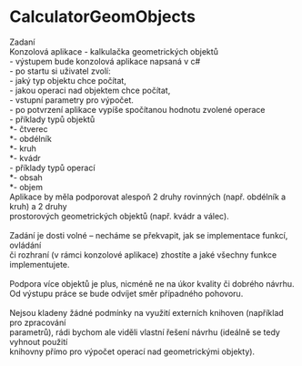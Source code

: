 # CalculatorGeomObjects

Zadaní<br />
        Konzolová aplikace - kalkulačka geometrických objektů<br />
            - výstupem bude konzolová aplikace napsaná v c#<br />
            - po startu si uživatel zvolí:<br />
            - jaký typ objektu chce počítat,<br />
            - jakou operaci nad objektem chce počítat,<br />
            - vstupní parametry pro výpočet.<br />
            - po potvrzení aplikace vypíše spočítanou hodnotu zvolené operace<br />
            - příklady typů objektů<br />
                *- čtverec<br />
                *- obdélník<br />
                *- kruh<br />
                *- kvádr<br />
            - příklady typů operací<br />
                *- obsah<br />
                *- objem<br />
Aplikace by měla podporovat alespoň 2 druhy rovinných (např. obdélník a kruh) a 2 druhy<br />
prostorových geometrických objektů (např. kvádr a válec).<br />
<br />
Zadání je dosti volné – necháme se překvapit, jak se implementace funkcí, ovládání<br />
či rozhraní (v rámci konzolové aplikace) zhostíte a jaké všechny funkce implementujete.<br />
<br />
Podpora více objektů je plus, nicméně ne na úkor kvality či dobrého návrhu.<br />
Od výstupu práce se bude odvíjet směr případného pohovoru.<br />
<br />
Nejsou kladeny žádné podmínky na využití externích knihoven (například pro zpracování<br />
parametrů), rádi bychom ale viděli vlastní řešení návrhu (ideálně se tedy vyhnout použití<br />
knihovny přímo pro výpočet operací nad geometrickými objekty).<br />
<br />
